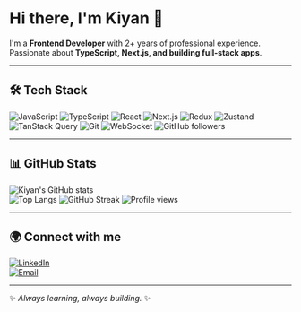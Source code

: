 # Hi there, I'm Kiyan 👋

I'm a **Frontend Developer** with 2+ years of professional experience.  
Passionate about **TypeScript, Next.js, and building full-stack apps**.  

---

## 🛠 Tech Stack

![JavaScript](https://img.shields.io/badge/-JavaScript-F7DF1E?style=flat&logo=javascript&logoColor=000)
![TypeScript](https://img.shields.io/badge/-TypeScript-3178C6?style=flat&logo=typescript&logoColor=fff)
![React](https://img.shields.io/badge/-React-61DAFB?style=flat&logo=react&logoColor=000)
![Next.js](https://img.shields.io/badge/-Next.js-000000?style=flat&logo=nextdotjs&logoColor=fff)
![Redux](https://img.shields.io/badge/-Redux-764ABC?style=flat&logo=redux&logoColor=fff)
![Zustand](https://img.shields.io/badge/-Zustand-181717?style=flat&logo=zustand&logoColor=white)
![TanStack Query](https://img.shields.io/badge/-TanStack%20Query-FF4154?style=flat&logo=reactquery&logoColor=white)
![Git](https://img.shields.io/badge/-Git-F05032?style=flat&logo=git&logoColor=fff)
![WebSocket](https://img.shields.io/badge/-WebSocket-010101?style=flat&logo=socketdotio&logoColor=fff)
![GitHub followers](https://img.shields.io/github/followers/kiyan-alav?style=social)


---

## 📊 GitHub Stats

![Kiyan's GitHub stats](https://github-readme-stats.vercel.app/api?username=kiyan-alav&show_icons=true&theme=radical)  
![Top Langs](https://github-readme-stats.vercel.app/api/top-langs/?username=kiyan-alav&layout=compact&theme=radical)
![GitHub Streak](https://streak-stats.demolab.com?user=kiyan-alav&theme=radical&hide_border=true)
![Profile views](https://komarev.com/ghpvc/?username=kiyan-alav&color=blue)


---

## 🌍 Connect with me

[![LinkedIn](https://img.shields.io/badge/-LinkedIn-0A66C2?style=flat&logo=linkedin&logoColor=fff)](https://linkedin.com/in/kiyan-alavi-924359194)  
[![Email](https://img.shields.io/badge/-Email-D14836?style=flat&logo=gmail&logoColor=fff)](mailto:kiyanalavi1379@gamil.com)

---
✨ _Always learning, always building._ ✨
